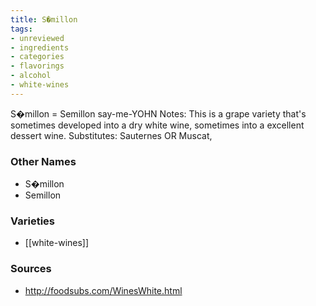 ```yaml
---
title: S�millon
tags:
- unreviewed
- ingredients
- categories
- flavorings
- alcohol
- white-wines
---
```

S�millon = Semillon say-me-YOHN Notes: This is a grape variety that's sometimes developed into a dry white wine, sometimes into a excellent dessert wine. Substitutes: Sauternes OR Muscat,

### Other Names

* S�millon
* Semillon

### Varieties

* [[white-wines]]

### Sources
* http://foodsubs.com/WinesWhite.html
